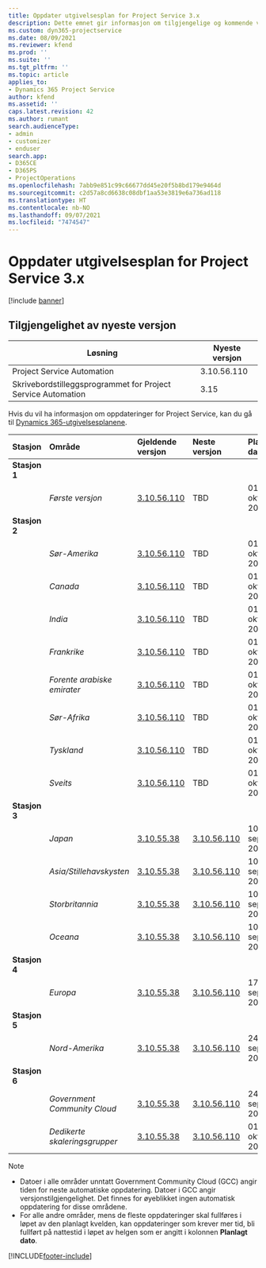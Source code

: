 ```yaml
---
title: Oppdater utgivelsesplan for Project Service 3.x
description: Dette emnet gir informasjon om tilgjengelige og kommende versjoner av Dynamics 365 Project Service Automation.
ms.custom: dyn365-projectservice
ms.date: 08/09/2021
ms.reviewer: kfend
ms.prod: ''
ms.suite: ''
ms.tgt_pltfrm: ''
ms.topic: article
applies_to:
- Dynamics 365 Project Service
author: kfend
ms.assetid: ''
caps.latest.revision: 42
ms.author: rumant
search.audienceType:
- admin
- customizer
- enduser
search.app:
- D365CE
- D365PS
- ProjectOperations
ms.openlocfilehash: 7abb9e851c99c66677dd45e20f5b8bd179e9464d
ms.sourcegitcommit: c2d57a8cd6638c08dbf1aa53e3819e6a736ad118
ms.translationtype: HT
ms.contentlocale: nb-NO
ms.lasthandoff: 09/07/2021
ms.locfileid: "7474547"
---
```

# <a name="update-release-schedule-for-project-service-3x"></a>Oppdater utgivelsesplan for Project Service 3.x

[!include [banner](../includes/psa-now-project-operations.md)]

## <a name="latest-version-availability"></a>Tilgjengelighet av nyeste versjon

| Løsning  | Nyeste versjon |
|-------|----|
| Project Service Automation    | 3.10.56.110 |
| Skrivebordstilleggsprogrammet for Project Service Automation                | 3.15          |

Hvis du vil ha informasjon om oppdateringer for Project Service, kan du gå til [Dynamics 365-utgivelsesplanene](/dynamics365/release-plans/). 

| Stasjon  | Område | Gjeldende versjon | Neste versjon |  Planlagt dato
| :---   | :---   | :---   | :---   |:---   |         
|<strong>Stasjon 1</strong> | |  |  | |
| | <i>Første versjon</i> | [3.10.56.110](whats-new-ur-35.md) | TBD | 01. oktober 2021
|<strong>Stasjon 2</strong> | |  |  | |
| | <i>Sør-Amerika</i> | [3.10.56.110](whats-new-ur-35.md) | TBD | 01. oktober 2021
| | <i>Canada</i> | [3.10.56.110](whats-new-ur-35.md) | TBD | 01. oktober 2021
| | <i>India</i> | [3.10.56.110](whats-new-ur-35.md) | TBD | 01. oktober 2021
| | <i>Frankrike</i> | [3.10.56.110](whats-new-ur-35.md) | TBD | 01. oktober 2021
| | <i>Forente arabiske emirater</i> | [3.10.56.110](whats-new-ur-35.md) | TBD | 01. oktober 2021
| | <i>Sør-Afrika</i> | [3.10.56.110](whats-new-ur-35.md) | TBD | 01. oktober 2021
| | <i>Tyskland</i> | [3.10.56.110](whats-new-ur-35.md) | TBD | 01. oktober 2021
| | <i>Sveits</i> | [3.10.56.110](whats-new-ur-35.md) | TBD | 01. oktober 2021
|<strong>Stasjon 3</strong> | |  |  | |
| | <i>Japan</i> | [3.10.55.38](whats-new-ur-34.md) | [3.10.56.110](whats-new-ur-35.md) | 10. september 2021
| | <i>Asia/Stillehavskysten</i> | [3.10.55.38](whats-new-ur-34.md) | [3.10.56.110](whats-new-ur-35.md) | 10. september 2021
| | <i>Storbritannia</i> | [3.10.55.38](whats-new-ur-34.md) | [3.10.56.110](whats-new-ur-35.md) | 10. september 2021
| | <i>Oceana</i> | [3.10.55.38](whats-new-ur-34.md) | [3.10.56.110](whats-new-ur-35.md) | 10. september 2021
|<strong>Stasjon 4</strong> | |  |  | |
| | <i>Europa</i> | [3.10.55.38](whats-new-ur-34.md) | [3.10.56.110](whats-new-ur-35.md) | 17. september 2021
|<strong>Stasjon 5</strong> | |  |  | |
| | <i>Nord-Amerika</i> | [3.10.55.38](whats-new-ur-34.md) | [3.10.56.110](whats-new-ur-35.md) | 24. september 2021
|<strong>Stasjon 6</strong> | |  |  | |
| | <i>Government Community Cloud</i> | [3.10.55.38](whats-new-ur-34.md) | [3.10.56.110](whats-new-ur-35.md) | 24. september 2021
| | <i>Dedikerte skaleringsgrupper</i> | [3.10.55.38](whats-new-ur-34.md) | [3.10.56.110](whats-new-ur-35.md) | 01. oktober 2021

>[!Note]
> - Datoer i alle områder unntatt Government Community Cloud (GCC) angir tiden for neste automatiske oppdatering. Datoer i GCC angir versjonstilgjengelighet. Det finnes for øyeblikket ingen automatisk oppdatering for disse områdene.
> - For alle andre områder, mens de fleste oppdateringer skal fullføres i løpet av den planlagt kvelden, kan oppdateringer som krever mer tid, bli fullført på nattestid i løpet av helgen som er angitt i kolonnen **Planlagt dato**.


[!INCLUDE[footer-include](../includes/footer-banner.md)]
